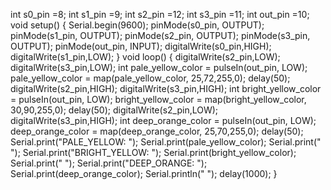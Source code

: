 int s0_pin =8;
int s1_pin =9;
int s2_pin =12;
int s3_pin =11;
int out_pin =10;
void setup()
{
Serial.begin(9600);
pinMode(s0_pin, OUTPUT);
pinMode(s1_pin, OUTPUT);
pinMode(s2_pin, OUTPUT);
pinMode(s3_pin, OUTPUT);
pinMode(out_pin, INPUT);
digitalWrite(s0_pin,HIGH);
digitalWrite(s1_pin,LOW);
}
void loop() {
digitalWrite(s2_pin,LOW);
digitalWrite(s3_pin,LOW);
int pale_yellow_color = pulseIn(out_pin, LOW);
pale_yellow_color = map(pale_yellow_color, 25,72,255,0);
delay(50);
digitalWrite(s2_pin,HIGH);
digitalWrite(s3_pin,HIGH);
int bright_yellow_color = pulseIn(out_pin, LOW);
bright_yellow_color = map(bright_yellow_color, 30,90,255,0);
delay(50);
digitalWrite(s2_pin,LOW);
digitalWrite(s3_pin,HIGH);
int deep_orange_color = pulseIn(out_pin, LOW);
deep_orange_color = map(deep_orange_color, 25,70,255,0);
delay(50);
Serial.print("PALE_YELLOW: ");
Serial.print(pale_yellow_color);
Serial.print(" ");
Serial.print("BRIGHT_YELLOW: ");
Serial.print(bright_yellow_color);
Serial.print(" ");
Serial.print("DEEP_ORANGE: ");
Serial.print(deep_orange_color);
Serial.println(" ");
delay(1000);
}
